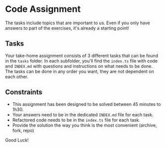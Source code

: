 # Code Assignment

The tasks include topics that are important to us. Even if you only have answers to part of the exercises, it's already a starting point!

## Tasks

Your take-home assignment consists of 3 different tasks that can be found in the `tasks` folder. In each subfolder, you'll find the `index.ts` file with code and `INDEX.md` with questions and instructions on what needs to be done. The tasks can be done in any order you want, they are not dependent on each other.

## Constraints

- This assignment has been designed to be solved between 45 minutes to 1h30.
- Your answers need to be in the dedicated `INDEX.md` file for each task.
- Refactored code needs to be in the `index.ts` file for each task.
- Provide the solution the way you think is the most convenient (archive, fork, repo)

Good Luck!
